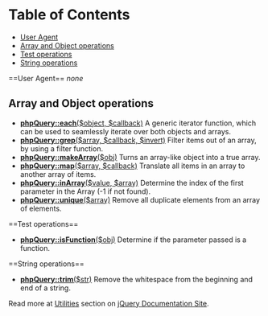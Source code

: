 Table of Contents
=================

-   [User Agent](#User_Agent)
-   [Array and Object operations](#Array_and_Object_operations)
-   [Test operations](#Test_operations)
-   [String operations](#String_operations)

==User Agent== *none*

Array and Object operations
---------------------------

-   **[phpQuery::each](http://docs.jquery.com/Utilities/jQuery.each)**[(\$object,
    \$callback)](http://docs.jquery.com/Utilities/jQuery.each) A generic
    iterator function, which can be used to seamlessly iterate over both
    objects and arrays.
-   **[phpQuery::grep](http://docs.jquery.com/Utilities/jQuery.grep)**[(\$array,
    \$callback, \$invert)](http://docs.jquery.com/Utilities/jQuery.grep)
    Filter items out of an array, by using a filter function.
-   **[phpQuery::makeArray](http://docs.jquery.com/Utilities/jQuery.makeArray)**[(\$obj)](http://docs.jquery.com/Utilities/jQuery.makeArray)
    Turns an array-like object into a true array.
-   **[phpQuery::map](http://docs.jquery.com/Utilities/jQuery.map)**[(\$array,
    \$callback)](http://docs.jquery.com/Utilities/jQuery.map) Translate
    all items in an array to another array of items.
-   **[phpQuery::inArray](http://docs.jquery.com/Utilities/jQuery.inArray)**[(\$value,
    \$array)](http://docs.jquery.com/Utilities/jQuery.inArray) Determine
    the index of the first parameter in the Array (-1 if not found).
-   **[phpQuery::unique](http://docs.jquery.com/Utilities/jQuery.unique)**[(\$array)](http://docs.jquery.com/Utilities/jQuery.unique)
    Remove all duplicate elements from an array of elements.

==Test operations==

-   **[phpQuery::isFunction](http://docs.jquery.com/Utilities/jQuery.isFunction)**[(\$obj)](http://docs.jquery.com/Utilities/jQuery.isFunction)
    Determine if the parameter passed is a function.

==String operations==

-   **[phpQuery::trim](http://docs.jquery.com/Utilities/jQuery.trim)**[(\$str)](http://docs.jquery.com/Utilities/jQuery.trim)
    Remove the whitespace from the beginning and end of a string.

Read more at [Utilities](http://docs.jquery.com/Utilities) section on
[jQuery Documentation Site](http://docs.jquery.com/).
